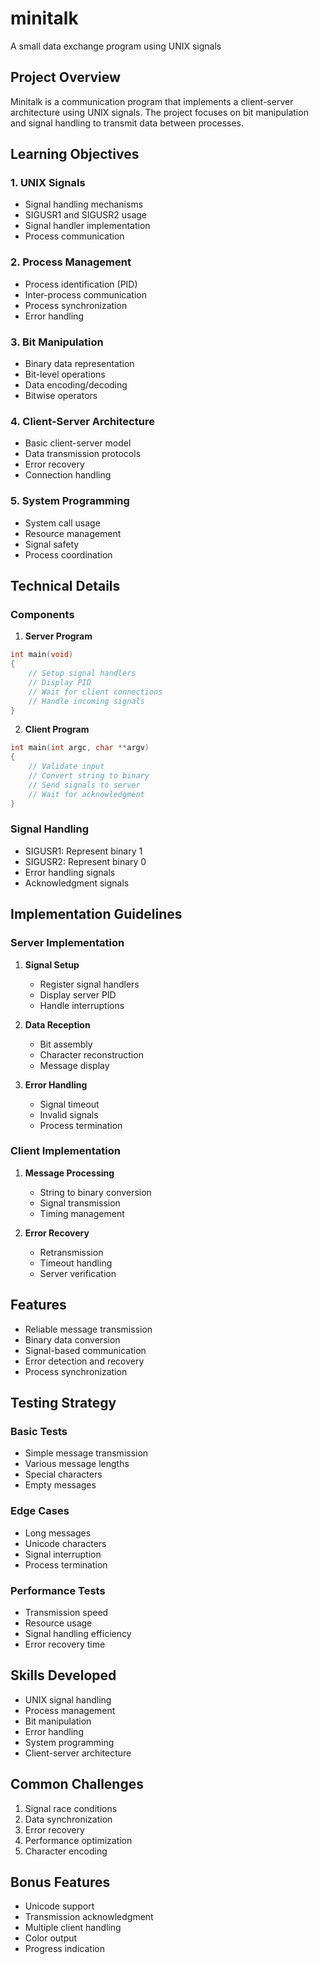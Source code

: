 # minitalk
A small data exchange program using UNIX signals

## Project Overview
Minitalk is a communication program that implements a client-server architecture using UNIX signals. The project focuses on bit manipulation and signal handling to transmit data between processes.

## Learning Objectives

### 1. UNIX Signals
- Signal handling mechanisms
- SIGUSR1 and SIGUSR2 usage
- Signal handler implementation
- Process communication

### 2. Process Management
- Process identification (PID)
- Inter-process communication
- Process synchronization
- Error handling

### 3. Bit Manipulation
- Binary data representation
- Bit-level operations
- Data encoding/decoding
- Bitwise operators

### 4. Client-Server Architecture
- Basic client-server model
- Data transmission protocols
- Error recovery
- Connection handling

### 5. System Programming
- System call usage
- Resource management
- Signal safety
- Process coordination

## Technical Details

### Components

1. **Server Program**
```c
int main(void)
{
    // Setup signal handlers
    // Display PID
    // Wait for client connections
    // Handle incoming signals
}
```

2. **Client Program**
```c
int main(int argc, char **argv)
{
    // Validate input
    // Convert string to binary
    // Send signals to server
    // Wait for acknowledgment
}
```

### Signal Handling
- SIGUSR1: Represent binary 1
- SIGUSR2: Represent binary 0
- Error handling signals
- Acknowledgment signals

## Implementation Guidelines

### Server Implementation
1. **Signal Setup**
   - Register signal handlers
   - Display server PID
   - Handle interruptions

2. **Data Reception**
   - Bit assembly
   - Character reconstruction
   - Message display

3. **Error Handling**
   - Signal timeout
   - Invalid signals
   - Process termination

### Client Implementation
1. **Message Processing**
   - String to binary conversion
   - Signal transmission
   - Timing management

2. **Error Recovery**
   - Retransmission
   - Timeout handling
   - Server verification

## Features
- Reliable message transmission
- Binary data conversion
- Signal-based communication
- Error detection and recovery
- Process synchronization

## Testing Strategy

### Basic Tests
- Simple message transmission
- Various message lengths
- Special characters
- Empty messages

### Edge Cases
- Long messages
- Unicode characters
- Signal interruption
- Process termination

### Performance Tests
- Transmission speed
- Resource usage
- Signal handling efficiency
- Error recovery time

## Skills Developed
- UNIX signal handling
- Process management
- Bit manipulation
- Error handling
- System programming
- Client-server architecture

## Common Challenges
1. Signal race conditions
2. Data synchronization
3. Error recovery
4. Performance optimization
5. Character encoding

## Bonus Features
- Unicode support
- Transmission acknowledgment
- Multiple client handling
- Color output
- Progress indication